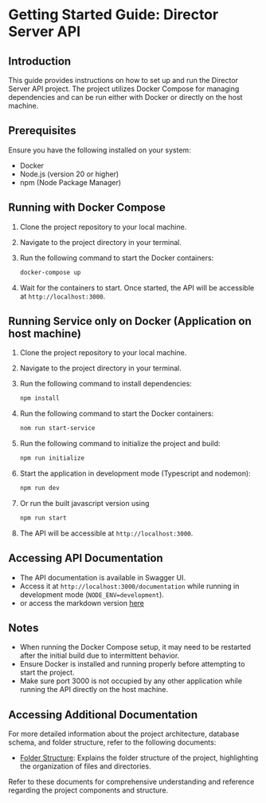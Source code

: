 # Getting Started Guide: Director Server API

## Introduction

This guide provides instructions on how to set up and run the Director Server API project. The project utilizes Docker Compose for managing dependencies and can be run either with Docker or directly on the host machine.

## Prerequisites

Ensure you have the following installed on your system:

-   Docker
-   Node.js (version 20 or higher)
-   npm (Node Package Manager)

## Running with Docker Compose

1. Clone the project repository to your local machine.
2. Navigate to the project directory in your terminal.
3. Run the following command to start the Docker containers:

    ```bash
    docker-compose up
    ```

4. Wait for the containers to start. Once started, the API will be accessible at `http://localhost:3000`.

## Running Service only on Docker (Application on host machine)

1. Clone the project repository to your local machine.
2. Navigate to the project directory in your terminal.
3. Run the following command to install dependencies:
    ```bash
    npm install
    ```
4. Run the following command to start the Docker containers:

    ```bash
    nom run start-service
    ```

5. Run the following command to initialize the project and build:
    ```bash
    npm run initialize
    ```
6. Start the application in development mode (Typescript and nodemon):
    ```bash
    npm run dev
    ```
7. Or run the built javascript version using
    ```bash
    npm run start
    ```
8. The API will be accessible at `http://localhost:3000`.

## Accessing API Documentation

-   The API documentation is available in Swagger UI.
-   Access it at `http://localhost:3000/documentation` while running in development mode (`NODE_ENV=development`).
-   or access the markdown version [here](./docs/api-docs.md)

## Notes

-   When running the Docker Compose setup, it may need to be restarted after the initial build due to intermittent behavior.
-   Ensure Docker is installed and running properly before attempting to start the project.
-   Make sure port 3000 is not occupied by any other application while running the API directly on the host machine.


## Accessing Additional Documentation

For more detailed information about the project architecture, database schema, and folder structure, refer to the following documents:

-   [Folder Structure](./docs/structure.md): Explains the folder structure of the project, highlighting the organization of files and directories.


Refer to these documents for comprehensive understanding and reference regarding the project components and structure.
